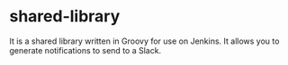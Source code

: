 # shared-library

It is a shared library written in Groovy for use on Jenkins.
It allows you to generate notifications to send to a Slack.
